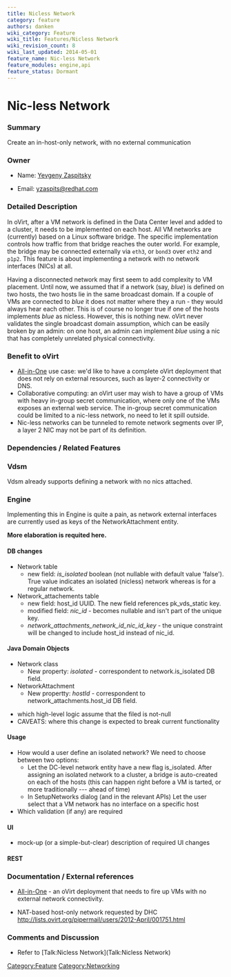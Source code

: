 ```yaml
---
title: Nicless Network
category: feature
authors: danken
wiki_category: Feature
wiki_title: Features/Nicless Network
wiki_revision_count: 8
wiki_last_updated: 2014-05-01
feature_name: Nic-less Network
feature_modules: engine,api
feature_status: Dormant
---
```


# Nic-less Network

### Summary

Create an in-host-only network, with no external communication

### Owner

*   Name: [Yevgeny Zaspitsky](User:yevgenyz)

<!-- -->

*   Email: <yzaspits@redhat.com>

### Detailed Description

In oVirt, after a VM network is defined in the Data Center level and added to a cluster, it needs to be implemented on each host. All VM networks are (currently) based on a Linux software bridge. The specific implementation controls how traffic from that bridge reaches the outer world. For example, the bridge may be connected externally via `eth3`, or `bond3` over `eth2` and `p1p2`. This feature is about implementing a network with no network interfaces (NICs) at all.

Having a disconnected network may first seem to add complexity to VM placement. Until now, we assumed that if a network (say, *blue*) is defined on two hosts, the two hosts lie in the same broadcast domain. If a couple of VMs are connected to *blue* it does not matter where they a run - they would always hear each other. This is of course no longer true if one of the hosts implements *blue* as nicless. However, this is nothing new. oVirt never validates the single broadcast domain assumption, which can be easily broken by an admin: on one host, an admin can implement *blue* using a nic that has completely unrelated physical connectivity.

### Benefit to oVirt

*   [All-in-One](Feature/AllInOne) use case: we'd like to have a complete oVirt deployment that does not rely on external resources, such as layer-2 connectivity or DNS.
*   Collaborative computing: an oVirt user may wish to have a group of VMs with heavy in-group secret communication, where only one of the VMs exposes an external web service. The in-group secret communication could be limited to a nic-less network, no need to let it spill outside.
*   Nic-less networks can be tunneled to remote network segments over IP, a layer 2 NIC may not be part of its definition.

### Dependencies / Related Features

### Vdsm

Vdsm already supports defining a network with no nics attached.

### Engine

Implementing this in Engine is quite a pain, as network external interfaces are currently used as keys of the NetworkAttachment entity.

**More elaboration is requited here.**

#### DB changes

*   Network table
    -   new field: *is_isolated* boolean (not nullable with default value 'false'). True value indicates an isolated (nicless) network whereas is for a regular network.
*   Network_attachements table
    -   new field: host_id UUID. The new field references pk_vds_static key.
    -   modified field: *nic_id* - becomes nullable and isn't part of the unique key.
    -   *network_attachments_network_id_nic_id_key* - the unique constraint will be changed to include host_id instead of nic_id.

#### Java Domain Objects

*   Network class
    -   New property: *isolated* - correspondent to network.is_isolated DB field.
*   NetworkAttachment
    -   New propertty: *hostId* - correspondent to network_attachments.host_id DB field.

<!-- -->

*   which high-level logic assume that the filed is not-null
*   CAVEATS: where this change is expected to break current functionality

#### Usage

*   How would a user define an isolated network? We need to choose between two options:
    -   Let the DC-level network entity have a new flag is_isolated. After assigning an isolated network to a cluster, a bridge is auto-created on each of the hosts (this can happen right before a VM is tarted, or more traditionally --- ahead of time)
    -   In SetupNetworks dialog (and in the relevant APIs) Let the user select that a VM network has no interface on a specific host
*   Which validation (if any) are required

#### UI

*   mock-up (or a simple-but-clear) description of required UI changes

#### REST

### Documentation / External references

*   [All-in-One](Feature/AllInOne) - an oVirt deployment that needs to fire up VMs with no external network connectivity.

<!-- -->

*   NAT-based host-only network requested by DHC <http://lists.ovirt.org/pipermail/users/2012-April/001751.html>

### Comments and Discussion

*   Refer to [Talk:Nicless Network](Talk:Nicless Network)

<Category:Feature> <Category:Networking>
